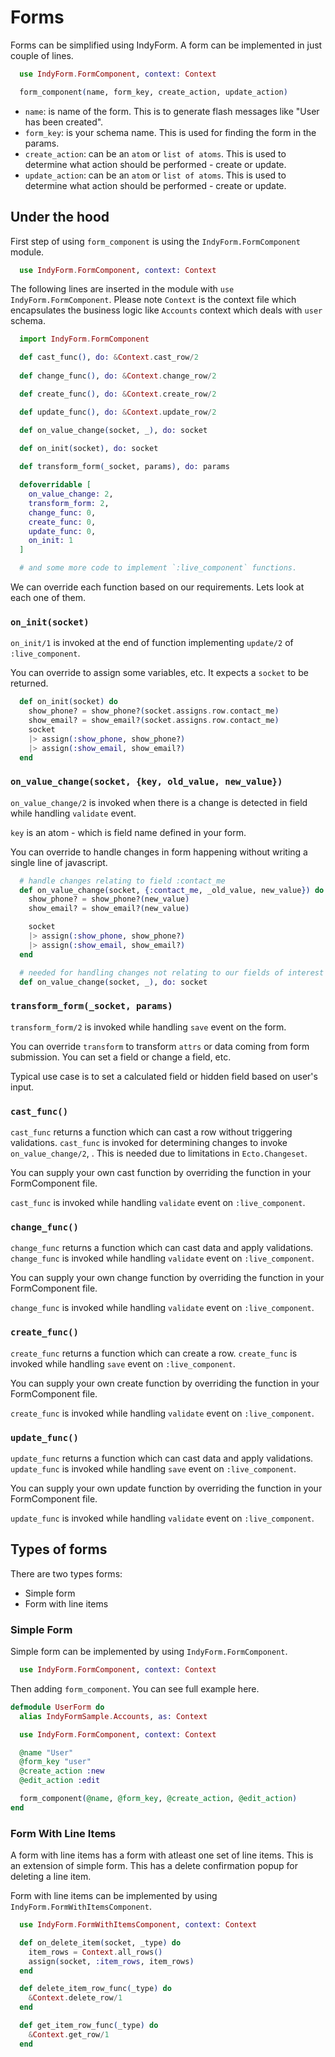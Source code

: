 # Forms

Forms can be simplified using IndyForm. A form can be implemented in just couple of lines.

```elixir
  use IndyForm.FormComponent, context: Context

  form_component(name, form_key, create_action, update_action)
```

- `name`: is name of the form. This is to generate flash messages like "User has been created".
- `form_key`: is your schema name. This is used for finding the form in the params.
- `create_action`: can be an `atom` or `list of atoms`. This is used to determine what action should be performed - create or update.
- `update_action`: can be an `atom` or `list of atoms`. This is used to determine what action should be performed - create or update.

## Under the hood

First step of using `form_component` is using the `IndyForm.FormComponent` module.

```elixir
  use IndyForm.FormComponent, context: Context
```

The following lines are inserted in the module with `use IndyForm.FormComponent`. Please note `Context` is the context file which encapsulates the business logic like `Accounts` context which deals with `user` schema.

```elixir
  import IndyForm.FormComponent

  def cast_func(), do: &Context.cast_row/2
  
  def change_func(), do: &Context.change_row/2

  def create_func(), do: &Context.create_row/2

  def update_func(), do: &Context.update_row/2

  def on_value_change(socket, _), do: socket
  
  def on_init(socket), do: socket

  def transform_form(_socket, params), do: params

  defoverridable [
    on_value_change: 2,
    transform_form: 2, 
    change_func: 0, 
    create_func: 0, 
    update_func: 0, 
    on_init: 1 
  ]

  # and some more code to implement `:live_component` functions.
```

We can override each function based on our requirements. Lets look at each one of them.

### `on_init(socket)`

`on_init/1` is invoked at the end of function implementing `update/2` of `:live_component`.

You can override to assign some variables, etc. It expects a `socket` to be returned.

```elixir
  def on_init(socket) do
    show_phone? = show_phone?(socket.assigns.row.contact_me)
    show_email? = show_email?(socket.assigns.row.contact_me)
    socket
    |> assign(:show_phone, show_phone?)
    |> assign(:show_email, show_email?)
  end
```
### `on_value_change(socket, {key, old_value, new_value})`

`on_value_change/2` is invoked when there is a change is detected in field while handling `validate` event.

`key` is an atom - which is field name defined in your form.

You can override to handle changes in form happening without writing a single line of javascript. 

```elixir
  # handle changes relating to field :contact_me
  def on_value_change(socket, {:contact_me, _old_value, new_value}) do
    show_phone? = show_phone?(new_value)
    show_email? = show_email?(new_value)

    socket
    |> assign(:show_phone, show_phone?)
    |> assign(:show_email, show_email?)
  end

  # needed for handling changes not relating to our fields of interest
  def on_value_change(socket, _), do: socket
``` 

### `transform_form(_socket, params)`

`transform_form/2` is invoked while handling `save` event on the form. 

You can override `transform` to transform `attrs` or data coming from form submission. You can set a field or change a field, etc.

Typical use case is to set a calculated field or hidden field based on user's input.

### `cast_func()`

`cast_func` returns a function which can cast a row without triggering validations. `cast_func` is invoked for determining changes to invoke `on_value_change/2`, . This is needed due to limitations in `Ecto.Changeset`.

You can supply your own cast function by overriding the function in your FormComponent file.

`cast_func` is invoked while handling `validate` event on `:live_component`.

### `change_func()`

`change_func` returns a function which can cast data and apply validations. `change_func` is invoked while handling `validate` event on `:live_component`.

You can supply your own change function by overriding the function in your FormComponent file.

`change_func` is invoked while handling `validate` event on `:live_component`.


### `create_func()`

`create_func` returns a function which can create a row. `create_func` is invoked while handling `save` event on `:live_component`.

You can supply your own create function by overriding the function in your FormComponent file.

`create_func` is invoked while handling `validate` event on `:live_component`.

### `update_func()`

`update_func` returns a function which can cast data and apply validations. `update_func` is invoked while handling `save` event on `:live_component`.

You can supply your own update function by overriding the function in your FormComponent file.

`update_func` is invoked while handling `validate` event on `:live_component`.


## Types of forms

There are two types forms:
 
 - Simple form
 - Form with line items

### Simple Form

Simple form can be implemented by using `IndyForm.FormComponent`.

```elixir
  use IndyForm.FormComponent, context: Context
```

Then adding `form_component`. You can see full example here.

```elixir
defmodule UserForm do
  alias IndyFormSample.Accounts, as: Context

  use IndyForm.FormComponent, context: Context

  @name "User"
  @form_key "user"
  @create_action :new
  @edit_action :edit

  form_component(@name, @form_key, @create_action, @edit_action)
end
```

### Form With Line Items

A form with line items has a form with atleast one set of line items. This is an extension of simple form.
This has a delete confirmation popup for deleting a line item.


Form with line items can be implemented by using `IndyForm.FormWithItemsComponent`.

```elixir
  use IndyForm.FormWithItemsComponent, context: Context
```

```elixir
  def on_delete_item(socket, _type) do
    item_rows = Context.all_rows()
    assign(socket, :item_rows, item_rows)
  end

  def delete_item_row_func(_type) do
    &Context.delete_row/1
  end

  def get_item_row_func(_type) do
    &Context.get_row/1
  end
```

